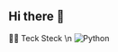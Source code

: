 ## Hi there 👋

👩‍💻 Teck Steck \n
![Python](https://img.shields.io/badge/python-3670A0?style=for-the-badge&logo=python&logoColor=ffdd54)

<!--
**1emonac/1emonac** is a ✨ _special_ ✨ repository because its `README.md` (this file) appears on your GitHub profile.

Here are some ideas to get you started:

- 🔭 I’m currently working on ...
- 🌱 I’m currently learning ...
- 👯 I’m looking to collaborate on ...
- 🤔 I’m looking for help with ...
- 💬 Ask me about ...
- 📫 How to reach me: ...
- 😄 Pronouns: ...
- ⚡ Fun fact: ...
-->

